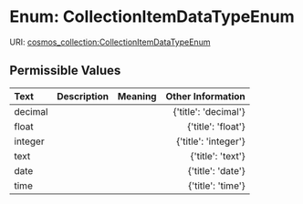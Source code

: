 
# Enum: CollectionItemDataTypeEnum



URI: [cosmos_collection:CollectionItemDataTypeEnum](https://www.cdisc.org/cosmos/collection_v1.0CollectionItemDataTypeEnum)


## Permissible Values

| Text | Description | Meaning | Other Information |
| :--- | :---: | :---: | ---: |
| decimal |  |  | {'title': 'decimal'} |
| float |  |  | {'title': 'float'} |
| integer |  |  | {'title': 'integer'} |
| text |  |  | {'title': 'text'} |
| date |  |  | {'title': 'date'} |
| time |  |  | {'title': 'time'} |

